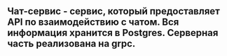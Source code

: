 ## Чат-сервис - сервис, который предоставляет API по взаимодействию с чатом. Вся информация хранится в Postgres. Серверная часть реализована на grpc.